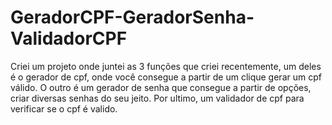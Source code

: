 # GeradorCPF-GeradorSenha-ValidadorCPF
 Criei um projeto onde juntei as 3 funções que criei recentemente, um deles é o gerador de cpf, onde você consegue a partir de um clique gerar um cpf válido. O outro é um gerador de senha que consegue a partir de opções, criar diversas senhas do seu jeito. Por ultimo, um validador de cpf para verificar se o cpf é valido.
